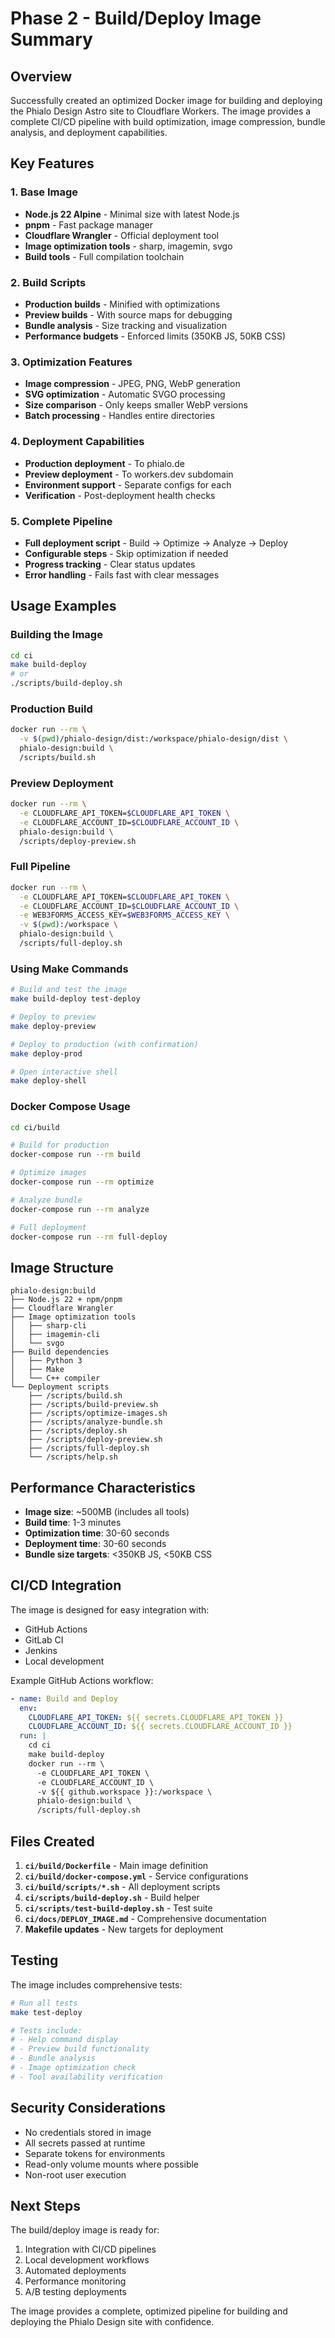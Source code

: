 # Phase 2 - Build/Deploy Image Summary

## Overview

Successfully created an optimized Docker image for building and deploying the Phialo Design Astro site to Cloudflare Workers. The image provides a complete CI/CD pipeline with build optimization, image compression, bundle analysis, and deployment capabilities.

## Key Features

### 1. Base Image
- **Node.js 22 Alpine** - Minimal size with latest Node.js
- **pnpm** - Fast package manager
- **Cloudflare Wrangler** - Official deployment tool
- **Image optimization tools** - sharp, imagemin, svgo
- **Build tools** - Full compilation toolchain

### 2. Build Scripts
- **Production builds** - Minified with optimizations
- **Preview builds** - With source maps for debugging  
- **Bundle analysis** - Size tracking and visualization
- **Performance budgets** - Enforced limits (350KB JS, 50KB CSS)

### 3. Optimization Features
- **Image compression** - JPEG, PNG, WebP generation
- **SVG optimization** - Automatic SVGO processing
- **Size comparison** - Only keeps smaller WebP versions
- **Batch processing** - Handles entire directories

### 4. Deployment Capabilities
- **Production deployment** - To phialo.de
- **Preview deployment** - To workers.dev subdomain
- **Environment support** - Separate configs for each
- **Verification** - Post-deployment health checks

### 5. Complete Pipeline
- **Full deployment script** - Build → Optimize → Analyze → Deploy
- **Configurable steps** - Skip optimization if needed
- **Progress tracking** - Clear status updates
- **Error handling** - Fails fast with clear messages

## Usage Examples

### Building the Image
```bash
cd ci
make build-deploy
# or
./scripts/build-deploy.sh
```

### Production Build
```bash
docker run --rm \
  -v $(pwd)/phialo-design/dist:/workspace/phialo-design/dist \
  phialo-design:build \
  /scripts/build.sh
```

### Preview Deployment
```bash
docker run --rm \
  -e CLOUDFLARE_API_TOKEN=$CLOUDFLARE_API_TOKEN \
  -e CLOUDFLARE_ACCOUNT_ID=$CLOUDFLARE_ACCOUNT_ID \
  phialo-design:build \
  /scripts/deploy-preview.sh
```

### Full Pipeline
```bash
docker run --rm \
  -e CLOUDFLARE_API_TOKEN=$CLOUDFLARE_API_TOKEN \
  -e CLOUDFLARE_ACCOUNT_ID=$CLOUDFLARE_ACCOUNT_ID \
  -e WEB3FORMS_ACCESS_KEY=$WEB3FORMS_ACCESS_KEY \
  -v $(pwd):/workspace \
  phialo-design:build \
  /scripts/full-deploy.sh
```

### Using Make Commands
```bash
# Build and test the image
make build-deploy test-deploy

# Deploy to preview
make deploy-preview

# Deploy to production (with confirmation)
make deploy-prod

# Open interactive shell
make deploy-shell
```

### Docker Compose Usage
```bash
cd ci/build

# Build for production
docker-compose run --rm build

# Optimize images  
docker-compose run --rm optimize

# Analyze bundle
docker-compose run --rm analyze

# Full deployment
docker-compose run --rm full-deploy
```

## Image Structure

```
phialo-design:build
├── Node.js 22 + npm/pnpm
├── Cloudflare Wrangler
├── Image optimization tools
│   ├── sharp-cli
│   ├── imagemin-cli
│   └── svgo
├── Build dependencies
│   ├── Python 3
│   ├── Make
│   └── C++ compiler
└── Deployment scripts
    ├── /scripts/build.sh
    ├── /scripts/build-preview.sh
    ├── /scripts/optimize-images.sh
    ├── /scripts/analyze-bundle.sh
    ├── /scripts/deploy.sh
    ├── /scripts/deploy-preview.sh
    ├── /scripts/full-deploy.sh
    └── /scripts/help.sh
```

## Performance Characteristics

- **Image size**: ~500MB (includes all tools)
- **Build time**: 1-3 minutes
- **Optimization time**: 30-60 seconds
- **Deployment time**: 30-60 seconds
- **Bundle size targets**: <350KB JS, <50KB CSS

## CI/CD Integration

The image is designed for easy integration with:
- GitHub Actions
- GitLab CI
- Jenkins
- Local development

Example GitHub Actions workflow:
```yaml
- name: Build and Deploy
  env:
    CLOUDFLARE_API_TOKEN: ${{ secrets.CLOUDFLARE_API_TOKEN }}
    CLOUDFLARE_ACCOUNT_ID: ${{ secrets.CLOUDFLARE_ACCOUNT_ID }}
  run: |
    cd ci
    make build-deploy
    docker run --rm \
      -e CLOUDFLARE_API_TOKEN \
      -e CLOUDFLARE_ACCOUNT_ID \
      -v ${{ github.workspace }}:/workspace \
      phialo-design:build \
      /scripts/full-deploy.sh
```

## Files Created

1. **`ci/build/Dockerfile`** - Main image definition
2. **`ci/build/docker-compose.yml`** - Service configurations
3. **`ci/build/scripts/*.sh`** - All deployment scripts
4. **`ci/scripts/build-deploy.sh`** - Build helper
5. **`ci/scripts/test-build-deploy.sh`** - Test suite
6. **`ci/docs/DEPLOY_IMAGE.md`** - Comprehensive documentation
7. **Makefile updates** - New targets for deployment

## Testing

The image includes comprehensive tests:
```bash
# Run all tests
make test-deploy

# Tests include:
# - Help command display
# - Preview build functionality
# - Bundle analysis
# - Image optimization check
# - Tool availability verification
```

## Security Considerations

- No credentials stored in image
- All secrets passed at runtime
- Separate tokens for environments
- Read-only volume mounts where possible
- Non-root user execution

## Next Steps

The build/deploy image is ready for:
1. Integration with CI/CD pipelines
2. Local development workflows
3. Automated deployments
4. Performance monitoring
5. A/B testing deployments

The image provides a complete, optimized pipeline for building and deploying the Phialo Design site with confidence.